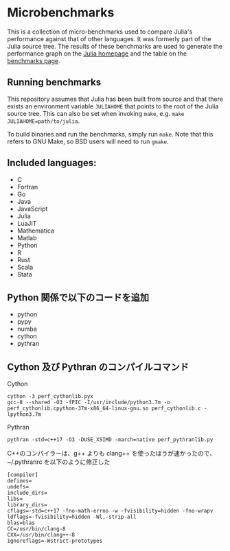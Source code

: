 # Microbenchmarks

This is a collection of micro-benchmarks used to compare Julia's performance against
that of other languages.
It was formerly part of the Julia source tree.
The results of these benchmarks are used to generate the performance graph on the
[Julia homepage](https://julialang.org) and the table on the
[benchmarks page](https://julialang.org/benchmarks).

## Running benchmarks

This repository assumes that Julia has been built from source and that there exists
an environment variable `JULIAHOME` that points to the root of the Julia source tree.
This can also be set when invoking `make`, e.g. `make JULIAHOME=path/to/julia`.

To build binaries and run the benchmarks, simply run `make`.
Note that this refers to GNU Make, so BSD users will need to run `gmake`.

## Included languages:

* C
* Fortran
* Go
* Java
* JavaScript
* Julia
* LuaJIT
* Mathematica
* Matlab
* Python
* R
* Rust
* Scala
* Stata

## Python 関係で以下のコードを追加

- python
- pypy
- numba
- cython
- pythran

## Cython 及び Pythran のコンパイルコマンド

Cython 

```
cython -3 perf_cythonlib.pyx 
gcc-8 --shared -O3 -fPIC -I/usr/include/python3.7m -o perf_cythonlib.cpython-37m-x86_64-linux-gnu.so perf_cythonlib.c -lpython3.7m
```


Pythran

```
pythran -std=c++17 -O3 -DUSE_XSIMD -march=native perf_pythranlib.py
```

C++のコンパイラーは、g++ よりも clang++ を使ったほうが速かったので、~/.pythranrc を以下のように修正した

```~/.pythranrc
[compiler]
defines=
undefs=
include_dirs=
libs=
library_dirs=
cflags=-std=c++17 -fno-math-errno -w -fvisibility=hidden -fno-wrapv
ldflags=-fvisibility=hidden -Wl,-strip-all
blas=blas
CC=/usr/bin/clang-8
CXX=/usr/bin/clang++-8
ignoreflags=-Wstrict-prototypes
```

